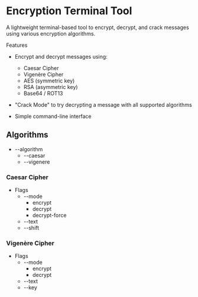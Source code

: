 # Encryption Terminal Tool

A lightweight terminal-based tool to encrypt, decrypt, and crack messages using various encryption algorithms.

Features

- Encrypt and decrypt messages using:

  - Caesar Cipher
  - Vigenère Cipher
  - AES (symmetric key)
  - RSA (asymmetric key)
  - Base64 / ROT13

- "Crack Mode" to try decrypting a message with all supported algorithms

- Simple command-line interface

## Algorithms

- --algorithm
  - --caesar
  - --vigenere

### Caesar Cipher

- Flags
  - --mode
    - encrypt
    - decrypt
    - decrypt-force
  - --text
  - --shift

### Vigenère Cipher

- Flags
  - --mode
    - encrypt
    - decrypt
  - --text
  - --key
